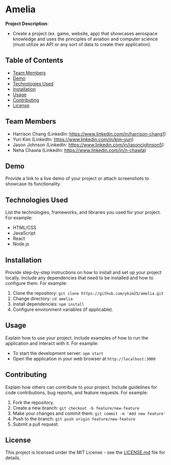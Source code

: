 # Amelia

**Project Description**: 
- Create a project (ex. game, website, app) that showcases aerospace knowledge and uses the principles of aviation and computer science (must utilize an API or any sort of data to create their application).

## Table of Contents

- [Team Members](#team-members)
- [Demo](#demo)
- [Technologies Used](#technologies-used)
- [Installation](#installation)
- [Usage](#usage)
- [Contributing](#contributing)
- [License](#license)

## Team Members

- Harrison Chang (LinkedIn: https://www.linkedin.com/in/harrison-chang1)
- Yuri Kim (LinkedIn: https://www.linkedin.com/in/kim-yuri)
- Jason Johnson (LinkedIn: https://www.linkedin.com/in/jasoncjohnson5) 
- Neha Chawla (LinkedIn: https://www.linkedin.com/in/n-chawla)

## Demo

Provide a link to a live demo of your project or attach screenshots to showcase its functionality.

## Technologies Used

List the technologies, frameworks, and libraries you used for your project. For example:

- HTML/CSS
- JavaScript
- React
- Node.js

## Installation

Provide step-by-step instructions on how to install and set up your project locally. Include any dependencies that need to be installed and how to configure them. For example:

1. Clone the repository: `git clone https://github.com/ykim25/amelia.git`
2. Change directory: `cd amelia`
3. Install dependencies: `npm install`
4. Configure environment variables (if applicable).

## Usage

Explain how to use your project. Include examples of how to run the application and interact with it. For example:

- To start the development server: `npm start`
- Open the application in your web browser at `http://localhost:3000`

## Contributing

Explain how others can contribute to your project. Include guidelines for code contributions, bug reports, and feature requests. For example:

1. Fork the repository.
2. Create a new branch: `git checkout -b feature/new-feature`
3. Make your changes and commit them: `git commit -m 'Add new feature'`
4. Push to the branch: `git push origin feature/new-feature`
5. Submit a pull request.

## License

This project is licensed under the MIT License - see the [LICENSE.md](LICENSE.md) file for details.
